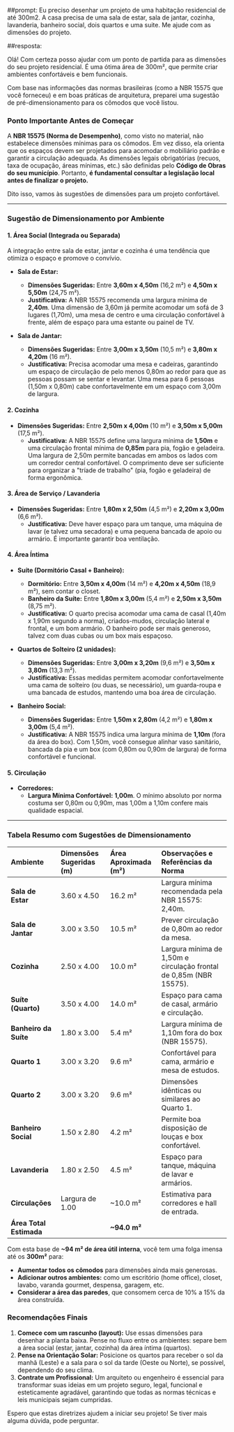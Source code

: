 ##prompt:
Eu preciso desenhar um projeto de uma habitação residencial de até 300m2. A casa precisa de uma sala de estar, sala de jantar, cozinha, lavanderia, banheiro social, dois quartos e uma suite. Me ajude com as dimensões do projeto.

##resposta:

Olá! Com certeza posso ajudar com um ponto de partida para as dimensões do seu projeto residencial. É uma ótima área de 300m², que permite criar ambientes confortáveis e bem funcionais.

Com base nas informações das normas brasileiras (como a NBR 15575 que você forneceu) e em boas práticas de arquitetura, preparei uma sugestão de pré-dimensionamento para os cômodos que você listou.

### Ponto Importante Antes de Começar

A **NBR 15575 (Norma de Desempenho)**, como visto no material, não estabelece dimensões mínimas para os cômodos. Em vez disso, ela orienta que os espaços devem ser projetados para acomodar o mobiliário padrão e garantir a circulação adequada. As dimensões legais obrigatórias (recuos, taxa de ocupação, áreas mínimas, etc.) são definidas pelo **Código de Obras do seu município**. Portanto, **é fundamental consultar a legislação local antes de finalizar o projeto.**

Dito isso, vamos às sugestões de dimensões para um projeto confortável.

---

### Sugestão de Dimensionamento por Ambiente

#### 1. Área Social (Integrada ou Separada)

A integração entre sala de estar, jantar e cozinha é uma tendência que otimiza o espaço e promove o convívio.

*   **Sala de Estar:**
    *   **Dimensões Sugeridas:** Entre **3,60m x 4,50m** (16,2 m²) e **4,50m x 5,50m** (24,75 m²).
    *   **Justificativa:** A NBR 15575 recomenda uma largura mínima de **2,40m**. Uma dimensão de 3,60m já permite acomodar um sofá de 3 lugares (1,70m), uma mesa de centro e uma circulação confortável à frente, além de espaço para uma estante ou painel de TV.

*   **Sala de Jantar:**
    *   **Dimensões Sugeridas:** Entre **3,00m x 3,50m** (10,5 m²) e **3,80m x 4,20m** (16 m²).
    *   **Justificativa:** Precisa acomodar uma mesa e cadeiras, garantindo um espaço de circulação de pelo menos 0,80m ao redor para que as pessoas possam se sentar e levantar. Uma mesa para 6 pessoas (1,50m x 0,80m) cabe confortavelmente em um espaço com 3,00m de largura.

#### 2. Cozinha

*   **Dimensões Sugeridas:** Entre **2,50m x 4,00m** (10 m²) e **3,50m x 5,00m** (17,5 m²).
    *   **Justificativa:** A NBR 15575 define uma largura mínima de **1,50m** e uma circulação frontal mínima de **0,85m** para pia, fogão e geladeira. Uma largura de 2,50m permite bancadas em ambos os lados com um corredor central confortável. O comprimento deve ser suficiente para organizar a "tríade de trabalho" (pia, fogão e geladeira) de forma ergonômica.

#### 3. Área de Serviço / Lavanderia

*   **Dimensões Sugeridas:** Entre **1,80m x 2,50m** (4,5 m²) e **2,20m x 3,00m** (6,6 m²).
    *   **Justificativa:** Deve haver espaço para um tanque, uma máquina de lavar (e talvez uma secadora) e uma pequena bancada de apoio ou armário. É importante garantir boa ventilação.

#### 4. Área Íntima

*   **Suíte (Dormitório Casal + Banheiro):**
    *   **Dormitório:** Entre **3,50m x 4,00m** (14 m²) e **4,20m x 4,50m** (18,9 m²), sem contar o closet.
    *   **Banheiro da Suíte:** Entre **1,80m x 3,00m** (5,4 m²) e **2,50m x 3,50m** (8,75 m²).
    *   **Justificativa:** O quarto precisa acomodar uma cama de casal (1,40m x 1,90m segundo a norma), criados-mudos, circulação lateral e frontal, e um bom armário. O banheiro pode ser mais generoso, talvez com duas cubas ou um box mais espaçoso.

*   **Quartos de Solteiro (2 unidades):**
    *   **Dimensões Sugeridas:** Entre **3,00m x 3,20m** (9,6 m²) e **3,50m x 3,80m** (13,3 m²).
    *   **Justificativa:** Essas medidas permitem acomodar confortavelmente uma cama de solteiro (ou duas, se necessário), um guarda-roupa e uma bancada de estudos, mantendo uma boa área de circulação.

*   **Banheiro Social:**
    *   **Dimensões Sugeridas:** Entre **1,50m x 2,80m** (4,2 m²) e **1,80m x 3,00m** (5,4 m²).
    *   **Justificativa:** A NBR 15575 indica uma largura mínima de **1,10m** (fora da área do box). Com 1,50m, você consegue alinhar vaso sanitário, bancada da pia e um box (com 0,80m ou 0,90m de largura) de forma confortável e funcional.

#### 5. Circulação

*   **Corredores:**
    *   **Largura Mínima Confortável:** **1,00m**. O mínimo absoluto por norma costuma ser 0,80m ou 0,90m, mas 1,00m a 1,10m confere mais qualidade espacial.

---

### Tabela Resumo com Sugestões de Dimensionamento

| Ambiente | Dimensões Sugeridas (m) | Área Aproximada (m²) | Observações e Referências da Norma |
| :--- | :--- | :--- | :--- |
| **Sala de Estar** | 3.60 x 4.50 | 16.2 m² | Largura mínima recomendada pela NBR 15575: 2,40m. |
| **Sala de Jantar** | 3.00 x 3.50 | 10.5 m² | Prever circulação de 0,80m ao redor da mesa. |
| **Cozinha** | 2.50 x 4.00 | 10.0 m² | Largura mínima de 1,50m e circulação frontal de 0,85m (NBR 15575). |
| **Suíte (Quarto)** | 3.50 x 4.00 | 14.0 m² | Espaço para cama de casal, armário e circulação. |
| **Banheiro da Suíte** | 1.80 x 3.00 | 5.4 m² | Largura mínima de 1,10m fora do box (NBR 15575). |
| **Quarto 1** | 3.00 x 3.20 | 9.6 m² | Confortável para cama, armário e mesa de estudos. |
| **Quarto 2** | 3.00 x 3.20 | 9.6 m² | Dimensões idênticas ou similares ao Quarto 1. |
| **Banheiro Social** | 1.50 x 2.80 | 4.2 m² | Permite boa disposição de louças e box confortável. |
| **Lavanderia** | 1.80 x 2.50 | 4.5 m² | Espaço para tanque, máquina de lavar e armários. |
| **Circulações** | Largura de 1.00 | ~10.0 m² | Estimativa para corredores e hall de entrada. |
| **Área Total Estimada** | | **~94.0 m²** | |

Com esta base de **~94 m² de área útil interna**, você tem uma folga imensa até os **300m²** para:
*   **Aumentar todos os cômodos** para dimensões ainda mais generosas.
*   **Adicionar outros ambientes:** como um escritório (home office), closet, lavabo, varanda gourmet, despensa, garagem, etc.
*   **Considerar a área das paredes**, que consomem cerca de 10% a 15% da área construída.

### Recomendações Finais
1.  **Comece com um rascunho (layout):** Use essas dimensões para desenhar a planta baixa. Pense no fluxo entre os ambientes: separe bem a área social (estar, jantar, cozinha) da área íntima (quartos).
2.  **Pense na Orientação Solar:** Posicione os quartos para receber o sol da manhã (Leste) e a sala para o sol da tarde (Oeste ou Norte), se possível, dependendo do seu clima.
3.  **Contrate um Profissional:** Um arquiteto ou engenheiro é essencial para transformar suas ideias em um projeto seguro, legal, funcional e esteticamente agradável, garantindo que todas as normas técnicas e leis municipais sejam cumpridas.

Espero que estas diretrizes ajudem a iniciar seu projeto! Se tiver mais alguma dúvida, pode perguntar.
